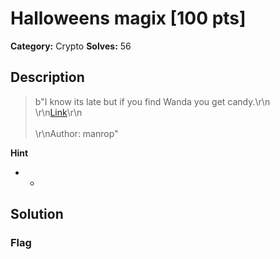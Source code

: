 # Halloweens magix [100 pts]

**Category:** Crypto
**Solves:** 56

## Description
>b"I know its late but if you find Wanda you get candy.\r\n<br>\r\n[Link](https://drive.google.com/drive/folders/1aTt8bHBiIwy_w0JFnnpCPsrNJqFn4MoB)\r\n<br><br>\r\nAuthor: manrop"

**Hint**
* -

## Solution

### Flag

